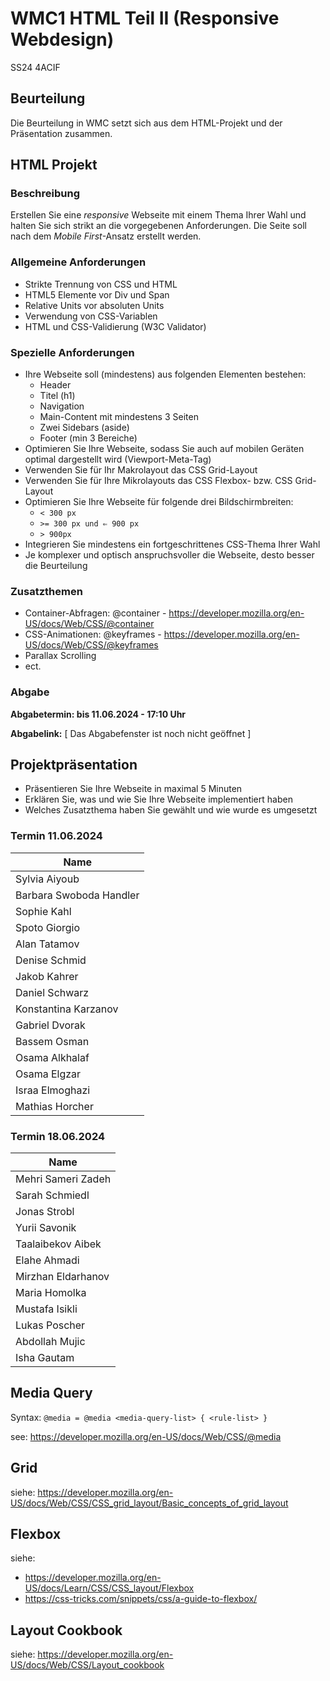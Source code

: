 # WMC1 HTML Teil II (Responsive Webdesign)

SS24 4ACIF

## Beurteilung

Die Beurteilung in WMC setzt sich aus dem HTML-Projekt und der Präsentation zusammen.

## HTML Projekt

### Beschreibung

Erstellen Sie eine *responsive* Webseite mit einem Thema Ihrer Wahl und halten Sie sich strikt an die vorgegebenen Anforderungen. Die Seite soll nach dem _Mobile First_-Ansatz erstellt werden.

### Allgemeine Anforderungen

- Strikte Trennung von CSS und HTML
- HTML5 Elemente vor Div und Span
- Relative Units vor absoluten Units
- Verwendung von CSS-Variablen
- HTML und CSS-Validierung (W3C Validator)


### Spezielle Anforderungen

- Ihre Webseite soll (mindestens) aus folgenden Elementen bestehen:
  - Header
  - Titel (h1)
  - Navigation
  - Main-Content mit mindestens 3 Seiten
  - Zwei Sidebars (aside)
  - Footer (min 3 Bereiche)
- Optimieren Sie Ihre Webseite, sodass Sie auch auf mobilen Geräten optimal dargestellt wird (Viewport-Meta-Tag)
- Verwenden Sie für Ihr Makrolayout das CSS Grid-Layout 
- Verwenden Sie für Ihre Mikrolayouts das CSS Flexbox- bzw. CSS Grid-Layout
- Optimieren Sie Ihre Webseite für folgende drei Bildschirmbreiten:
  - `< 300 px`
  - `>= 300 px und ⇐ 900 px`
  - `> 900px`
- Integrieren Sie mindestens ein fortgeschrittenes CSS-Thema Ihrer Wahl
- Je komplexer und optisch anspruchsvoller die Webseite, desto besser die Beurteilung




### Zusatzthemen

- Container-Abfragen: @container - https://developer.mozilla.org/en-US/docs/Web/CSS/@container
- CSS-Animationen: @keyframes - https://developer.mozilla.org/en-US/docs/Web/CSS/@keyframes
- Parallax Scrolling
- ect.


### Abgabe
**Abgabetermin: bis 11.06.2024 - 17:10 Uhr**

**Abgabelink:** [ Das Abgabefenster ist noch nicht geöffnet ]




## Projektpräsentation

- Präsentieren Sie Ihre Webseite in maximal 5 Minuten
- Erklären Sie, was und wie Sie Ihre Webseite implementiert haben 
- Welches Zusatzthema haben Sie gewählt und wie wurde es umgesetzt

### Termin 11.06.2024

| Name     |
|----------|
| Sylvia Aiyoub |
| Barbara Swoboda Handler |
| Sophie Kahl |
| Spoto Giorgio | Matteo
| Alan Tatamov |
| Denise Schmid |
| Jakob Kahrer |
| Daniel Schwarz |
| Konstantina Karzanov |
| Gabriel Dvorak |
| Bassem Osman |
| Osama Alkhalaf |
| Osama Elgzar |
| Israa Elmoghazi |
| Mathias Horcher |



### Termin 18.06.2024


| Name     |
|----------|
| Mehri Sameri Zadeh |
| Sarah Schmiedl |
| Jonas Strobl |
| Yurii Savonik |
| Taalaibekov Aibek |
| Elahe Ahmadi |
| Mirzhan Eldarhanov |
| Maria Homolka |
| Mustafa Isikli |
| Lukas Poscher |
| Abdollah Mujic |
| Isha Gautam |

## Media Query

Syntax:
```@media = @media <media-query-list> { <rule-list> } ```

see: https://developer.mozilla.org/en-US/docs/Web/CSS/@media


## Grid

siehe: https://developer.mozilla.org/en-US/docs/Web/CSS/CSS_grid_layout/Basic_concepts_of_grid_layout


## Flexbox

siehe: 
- https://developer.mozilla.org/en-US/docs/Learn/CSS/CSS_layout/Flexbox
- https://css-tricks.com/snippets/css/a-guide-to-flexbox/

## Layout Cookbook

siehe: https://developer.mozilla.org/en-US/docs/Web/CSS/Layout_cookbook

